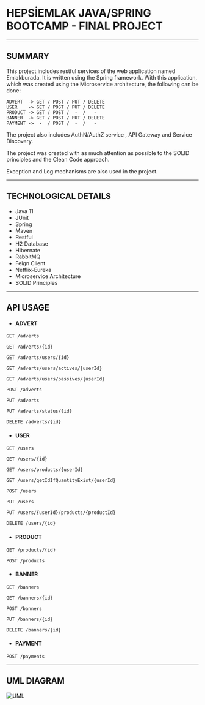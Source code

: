 # HEPSİEMLAK JAVA/SPRING BOOTCAMP - FINAL PROJECT

---
## SUMMARY
This project includes restful services of the web application named Emlakburada. It is written using the Spring framework. With this application, which was created using the Microservice architecture, the following can be done:

```
ADVERT  -> GET / POST / PUT / DELETE
USER    -> GET / POST / PUT / DELETE
PRODUCT -> GET / POST /  -  /   -
BANNER  -> GET / POST / PUT / DELETE
PAYMENT ->  -  / POST /  -  /   -
```

The project also includes AuthN/AuthZ service , API Gateway and Service Discovery.

The project was created with as much attention as possible to the SOLID principles and the Clean Code approach.

Exception and Log mechanisms are also used in the project.

---
## TECHNOLOGICAL DETAILS
* Java 11
* JUnit
* Spring
* Maven
* Restful
* H2 Database
* Hibernate
* RabbitMQ
* Feign Client
* Netflix-Eureka
* Microservice Architecture
* SOLID Principles

---
## API USAGE
- #### ADVERT

```http
GET /adverts
```
```http
GET /adverts/{id}
```
```http
GET /adverts/users/{id}
```
```http
GET /adverts/users/actives/{userId}
```
```http
GET /adverts/users/passives/{userId}
```
```http
POST /adverts
```
```http
PUT /adverts
```
```http
PUT /adverts/status/{id}
```
```http
DELETE /adverts/{id}
```
- #### USER

```http
GET /users
```
```http
GET /users/{id}
```
```http
GET /users/products/{userId}
```
```http
GET /users/getIdIfQuantityExist/{userId}
```
```http
POST /users
```
```http
PUT /users
```
```http
PUT /users/{userId}/products/{productId}
```
```http
DELETE /users/{id}
```
- #### PRODUCT

```http
GET /products/{id}
```
```http
POST /products
```
- #### BANNER

```http
GET /banners
```
```http
GET /banners/{id}
```
```http
POST /banners
```
```http
PUT /banners/{id}
```
```http
DELETE /banners/{id}
```
- #### PAYMENT

```http
POST /payments
```

---
## UML DIAGRAM
![UML](https://user-images.githubusercontent.com/81926452/159790755-f2261259-f349-4083-ad34-8b7def2c5acd.png)
